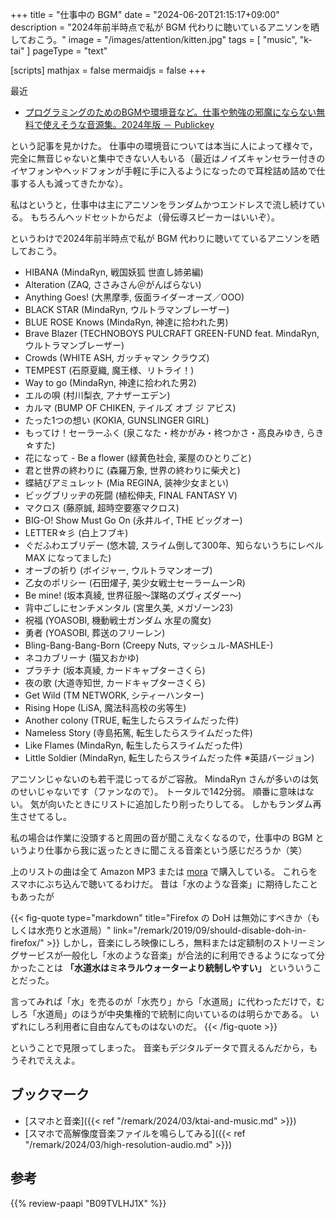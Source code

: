 +++
title = "仕事中の BGM"
date =  "2024-06-20T21:15:17+09:00"
description = "2024年前半時点で私が BGM 代わりに聴いているアニソンを晒しておこう。"
image = "/images/attention/kitten.jpg"
tags = [ "music", "k-tai" ]
pageType = "text"

[scripts]
  mathjax = false
  mermaidjs = false
+++

最近

- [プログラミングのためのBGMや環境音など。仕事や勉強の邪魔にならない無料で使えそうな音源集。2024年版 － Publickey](https://www.publickey1.jp/blog/24/bgm2024.html)

という記事を見かけた。
仕事中の環境音については本当に人によって様々で，完全に無音じゃないと集中できない人もいる（最近はノイズキャンセラー付きのイヤフォンやヘッドフォンが手軽に手に入るようになったので耳栓詰め詰めで仕事する人も減ってきたかな）。

私はというと，仕事中は主にアニソンをランダムかつエンドレスで流し続けている。
もちろんヘッドセットからだよ（骨伝導スピーカーはいいぞ）。

というわけで2024年前半時点で私が BGM 代わりに聴いてているアニソンを晒しておこう。

- HIBANA (MindaRyn, 戦国妖狐 世直し姉弟編)
- Alteration (ZAQ, ささみさん＠がんばらない)
- Anything Goes! (大黒摩季, 仮面ライダーオーズ／OOO)
- BLACK STAR (MindaRyn, ウルトラマンブレーザー)
- BLUE ROSE Knows (MindaRyn, 神達に拾われた男)
- Brave Blazer (TECHNOBOYS PULCRAFT GREEN-FUND feat. MindaRyn, ウルトラマンブレーザー)
- Crowds (WHITE ASH, ガッチャマン クラウズ)
- TEMPEST (石原夏織, 魔王様、リトライ！)
- Way to go (MindaRyn, 神達に拾われた男2)
- エルの唄 (村川梨衣, アナザーエデン)
- カルマ (BUMP OF CHIKEN, テイルズ オブ ジ アビス)
- たった1つの想い (KOKIA, GUNSLINGER GIRL)
- もってけ！セーラーふく (泉こなた・柊かがみ・柊つかさ・高良みゆき, らき☆すた)
- 花になって - Be a flower (緑黄色社会, 薬屋のひとりごと)
- 君と世界の終わりに (森羅万象, 世界の終わりに柴犬と)
- 蝶結びアミュレット (Mia REGINA, 装神少女まとい)
- ビッグブリッヂの死闘 (植松伸夫, FINAL FANTASY V)
- マクロス (藤原誠, 超時空要塞マクロス)
- BIG-O! Show Must Go On (永井ルイ, THE ビッグオー)
- LETTER☆彡 (白上フブキ)
- ぐだふわエブリデー (悠木碧, スライム倒して300年、知らないうちにレベル MAX になってました)
- オーブの祈り (ボイジャー, ウルトラマンオーブ)
- 乙女のポリシー (石田燿子, 美少女戦士セーラームーンR)
- Be mine! (坂本真綾, 世界征服〜謀略のズヴィズダー〜)
- 背中ごしにセンチメンタル (宮里久美, メガゾーン23)
- 祝福 (YOASOBI, 機動戦士ガンダム 水星の魔女)
- 勇者 (YOASOBI, 葬送のフリーレン)
- Bling-Bang-Bang-Born (Creepy Nuts, マッシュル-MASHLE-)
- ネコカブリーナ (猫又おかゆ)
- プラチナ (坂本真綾, カードキャプターさくら)
- 夜の歌 (大道寺知世, カードキャプターさくら)
- Get Wild (TM NETWORK, シティーハンター)
- Rising Hope (LiSA, 魔法科高校の劣等生)
- Another colony (TRUE, 転生したらスライムだった件)
- Nameless Story (寺島拓篤, 転生したらスライムだった件)
- Like Flames (MindaRyn, 転生したらスライムだった件)
- Little Soldier (MindaRyn, 転生したらスライムだった件 ※英語バージョン)

アニソンじゃないのも若干混じってるがご容赦。
MindaRyn さんが多いのは気のせいじゃないです（ファンなので）。
トータルで142分弱。
順番に意味はない。
気が向いたときにリストに追加したり削ったりしてる。
しかもランダム再生させてるし。

私の場合は作業に没頭すると周囲の音が聞こえなくなるので，仕事中の BGM というより仕事から我に返ったときに聞こえる音楽という感じだろうか（笑）

上のリストの曲は全て Amazon MP3 または [mora](https://mora.jp/ "音楽ダウンロード・音楽配信サイト　mora ～WALKMAN®公式ミュージックストア～") で購入している。
これらをスマホにぶち込んで聴いてるわけだ。
昔は「水のような音楽」に期待したこともあったが

{{< fig-quote type="markdown" title="Firefox の DoH は無効にすべきか（もしくは水売りと水道局）" link="/remark/2019/09/should-disable-doh-in-firefox/" >}}
しかし，音楽にしろ映像にしろ，無料または定額制のストリーミングサービスが一般化し「水のような音楽」が合法的に利用できるようになって分かったことは **「水道水はミネラルウォーターより統制しやすい」** といういうことだった。

言ってみれば「水」を売るのが「水売り」から「水道局」に代わっただけで，むしろ「水道局」のほうが中央集権的で統制に向いているのは明らかである。 いずれにしろ利用者に自由なんてものはないのだ。
{{< /fig-quote >}}

ということで見限ってしまった。
音楽もデジタルデータで買えるんだから，もうそれでええよ。

## ブックマーク

- [スマホと音楽]({{< ref "/remark/2024/03/ktai-and-music.md" >}})
- [スマホで高解像度音楽ファイルを鳴らしてみる]({{< ref "/remark/2024/03/high-resolution-audio.md" >}})

## 参考

{{% review-paapi "B09TVLHJ1X" %}} <!-- Shokz OpenRun Mini 骨伝導ヘッドセット -->
